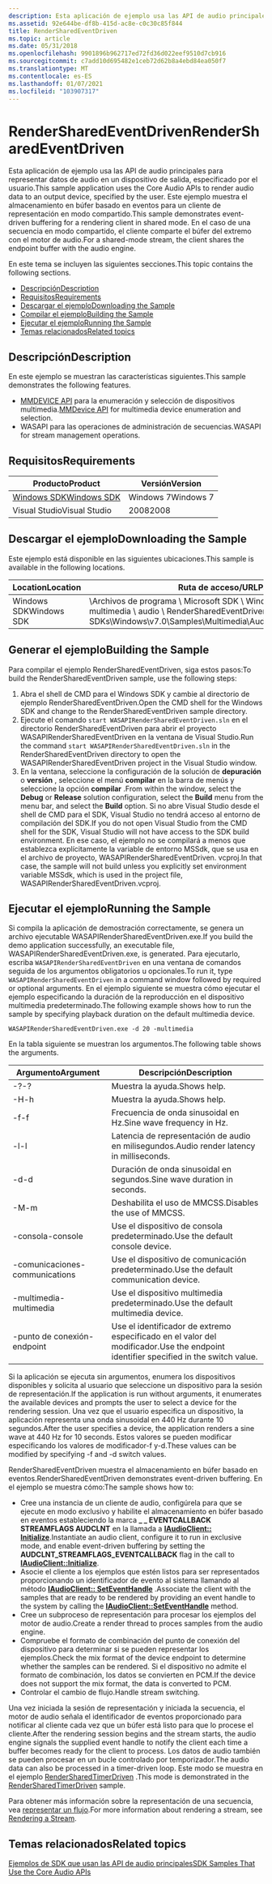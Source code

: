 ```yaml
---
description: Esta aplicación de ejemplo usa las API de audio principales para representar datos de audio en un dispositivo de salida, especificado por el usuario.
ms.assetid: 92e644be-df8b-415d-ac8e-c0c30c85f844
title: RenderSharedEventDriven
ms.topic: article
ms.date: 05/31/2018
ms.openlocfilehash: 9901896b962717ed72fd36d022eef9510d7cb916
ms.sourcegitcommit: c7add10d695482e1ceb72d62b8a4ebd84ea050f7
ms.translationtype: MT
ms.contentlocale: es-ES
ms.lasthandoff: 01/07/2021
ms.locfileid: "103907317"
---
```

# <a name="rendersharedeventdriven"></a><span data-ttu-id="de847-103">RenderSharedEventDriven</span><span class="sxs-lookup"><span data-stu-id="de847-103">RenderSharedEventDriven</span></span>

<span data-ttu-id="de847-104">Esta aplicación de ejemplo usa las API de audio principales para representar datos de audio en un dispositivo de salida, especificado por el usuario.</span><span class="sxs-lookup"><span data-stu-id="de847-104">This sample application uses the Core Audio APIs to render audio data to an output device, specified by the user.</span></span> <span data-ttu-id="de847-105">Este ejemplo muestra el almacenamiento en búfer basado en eventos para un cliente de representación en modo compartido.</span><span class="sxs-lookup"><span data-stu-id="de847-105">This sample demonstrates event-driven buffering for a rendering client in shared mode.</span></span> <span data-ttu-id="de847-106">En el caso de una secuencia en modo compartido, el cliente comparte el búfer del extremo con el motor de audio.</span><span class="sxs-lookup"><span data-stu-id="de847-106">For a shared-mode stream, the client shares the endpoint buffer with the audio engine.</span></span>

<span data-ttu-id="de847-107">En este tema se incluyen las siguientes secciones.</span><span class="sxs-lookup"><span data-stu-id="de847-107">This topic contains the following sections.</span></span>

-   [<span data-ttu-id="de847-108">Descripción</span><span class="sxs-lookup"><span data-stu-id="de847-108">Description</span></span>](#description)
-   [<span data-ttu-id="de847-109">Requisitos</span><span class="sxs-lookup"><span data-stu-id="de847-109">Requirements</span></span>](#requirements)
-   [<span data-ttu-id="de847-110">Descargar el ejemplo</span><span class="sxs-lookup"><span data-stu-id="de847-110">Downloading the Sample</span></span>](#downloading-the-sample)
-   [<span data-ttu-id="de847-111">Compilar el ejemplo</span><span class="sxs-lookup"><span data-stu-id="de847-111">Building the Sample</span></span>](#building-the-sample)
-   [<span data-ttu-id="de847-112">Ejecutar el ejemplo</span><span class="sxs-lookup"><span data-stu-id="de847-112">Running the Sample</span></span>](#running-the-sample)
-   [<span data-ttu-id="de847-113">Temas relacionados</span><span class="sxs-lookup"><span data-stu-id="de847-113">Related topics</span></span>](#related-topics)

## <a name="description"></a><span data-ttu-id="de847-114">Descripción</span><span class="sxs-lookup"><span data-stu-id="de847-114">Description</span></span>

<span data-ttu-id="de847-115">En este ejemplo se muestran las características siguientes.</span><span class="sxs-lookup"><span data-stu-id="de847-115">This sample demonstrates the following features.</span></span>

-   <span data-ttu-id="de847-116">[MMDEVICE API](mmdevice-api.md) para la enumeración y selección de dispositivos multimedia.</span><span class="sxs-lookup"><span data-stu-id="de847-116">[MMDevice API](mmdevice-api.md) for multimedia device enumeration and selection.</span></span>
-   <span data-ttu-id="de847-117">WASAPI para las operaciones de administración de secuencias.</span><span class="sxs-lookup"><span data-stu-id="de847-117">WASAPI for stream management operations.</span></span>

## <a name="requirements"></a><span data-ttu-id="de847-118">Requisitos</span><span class="sxs-lookup"><span data-stu-id="de847-118">Requirements</span></span>



| <span data-ttu-id="de847-119">Producto</span><span class="sxs-lookup"><span data-stu-id="de847-119">Product</span></span>                                                        | <span data-ttu-id="de847-120">Versión</span><span class="sxs-lookup"><span data-stu-id="de847-120">Version</span></span>   |
|----------------------------------------------------------------|-----------|
| [<span data-ttu-id="de847-121">Windows SDK</span><span class="sxs-lookup"><span data-stu-id="de847-121">Windows SDK</span></span>](https://msdn.microsoft.com/windowsvista/bb980924.aspx) | <span data-ttu-id="de847-122">Windows 7</span><span class="sxs-lookup"><span data-stu-id="de847-122">Windows 7</span></span> |
| <span data-ttu-id="de847-123">Visual Studio</span><span class="sxs-lookup"><span data-stu-id="de847-123">Visual Studio</span></span>                                                  | <span data-ttu-id="de847-124">2008</span><span class="sxs-lookup"><span data-stu-id="de847-124">2008</span></span>      |



 

## <a name="downloading-the-sample"></a><span data-ttu-id="de847-125">Descargar el ejemplo</span><span class="sxs-lookup"><span data-stu-id="de847-125">Downloading the Sample</span></span>

<span data-ttu-id="de847-126">Este ejemplo está disponible en las siguientes ubicaciones.</span><span class="sxs-lookup"><span data-stu-id="de847-126">This sample is available in the following locations.</span></span>



| <span data-ttu-id="de847-127">Location</span><span class="sxs-lookup"><span data-stu-id="de847-127">Location</span></span>    | <span data-ttu-id="de847-128">Ruta de acceso/URL</span><span class="sxs-lookup"><span data-stu-id="de847-128">Path/URL</span></span>                                                                                                 |
|-------------|----------------------------------------------------------------------------------------------------------|
| <span data-ttu-id="de847-129">Windows SDK</span><span class="sxs-lookup"><span data-stu-id="de847-129">Windows SDK</span></span> | <span data-ttu-id="de847-130">\\Archivos de programa \\ Microsoft SDK \\ Windows \\ v 7.0 \\ Samples \\ multimedia \\ audio \\ RenderSharedEventDriven \\ ...</span><span class="sxs-lookup"><span data-stu-id="de847-130">\\Program Files\\Microsoft SDKs\\Windows\\v7.0\\Samples\\Multimedia\\Audio\\RenderSharedEventDriven\\...</span></span> |



 

## <a name="building-the-sample"></a><span data-ttu-id="de847-131">Generar el ejemplo</span><span class="sxs-lookup"><span data-stu-id="de847-131">Building the Sample</span></span>

<span data-ttu-id="de847-132">Para compilar el ejemplo RenderSharedEventDriven, siga estos pasos:</span><span class="sxs-lookup"><span data-stu-id="de847-132">To build the RenderSharedEventDriven sample, use the following steps:</span></span>

1.  <span data-ttu-id="de847-133">Abra el shell de CMD para el Windows SDK y cambie al directorio de ejemplo RenderSharedEventDriven.</span><span class="sxs-lookup"><span data-stu-id="de847-133">Open the CMD shell for the Windows SDK and change to the RenderSharedEventDriven sample directory.</span></span>
2.  <span data-ttu-id="de847-134">Ejecute el comando `start WASAPIRenderSharedEventDriven.sln` en el directorio RenderSharedEventDriven para abrir el proyecto WASAPIRenderSharedEventDriven en la ventana de Visual Studio.</span><span class="sxs-lookup"><span data-stu-id="de847-134">Run the command `start WASAPIRenderSharedEventDriven.sln` in the RenderSharedEventDriven directory to open the WASAPIRenderSharedEventDriven project in the Visual Studio window.</span></span>
3.  <span data-ttu-id="de847-135">En la ventana, seleccione la configuración de la solución de **depuración** o **versión** , seleccione el menú **compilar** en la barra de menús y seleccione la opción **compilar** .</span><span class="sxs-lookup"><span data-stu-id="de847-135">From within the window, select the **Debug** or **Release** solution configuration, select the **Build** menu from the menu bar, and select the **Build** option.</span></span> <span data-ttu-id="de847-136">Si no abre Visual Studio desde el shell de CMD para el SDK, Visual Studio no tendrá acceso al entorno de compilación del SDK.</span><span class="sxs-lookup"><span data-stu-id="de847-136">If you do not open Visual Studio from the CMD shell for the SDK, Visual Studio will not have access to the SDK build environment.</span></span> <span data-ttu-id="de847-137">En ese caso, el ejemplo no se compilará a menos que establezca explícitamente la variable de entorno MSSdk, que se usa en el archivo de proyecto, WASAPIRenderSharedEventDriven. vcproj.</span><span class="sxs-lookup"><span data-stu-id="de847-137">In that case, the sample will not build unless you explicitly set environment variable MSSdk, which is used in the project file, WASAPIRenderSharedEventDriven.vcproj.</span></span>

## <a name="running-the-sample"></a><span data-ttu-id="de847-138">Ejecutar el ejemplo</span><span class="sxs-lookup"><span data-stu-id="de847-138">Running the Sample</span></span>

<span data-ttu-id="de847-139">Si compila la aplicación de demostración correctamente, se genera un archivo ejecutable WASAPIRenderSharedEventDriven.exe.</span><span class="sxs-lookup"><span data-stu-id="de847-139">If you build the demo application successfully, an executable file, WASAPIRenderSharedEventDriven.exe, is generated.</span></span> <span data-ttu-id="de847-140">Para ejecutarlo, escriba `WASAPIRenderSharedEventDriven` en una ventana de comandos seguida de los argumentos obligatorios u opcionales.</span><span class="sxs-lookup"><span data-stu-id="de847-140">To run it, type `WASAPIRenderSharedEventDriven` in a command window followed by required or optional arguments.</span></span> <span data-ttu-id="de847-141">En el ejemplo siguiente se muestra cómo ejecutar el ejemplo especificando la duración de la reproducción en el dispositivo multimedia predeterminado.</span><span class="sxs-lookup"><span data-stu-id="de847-141">The following example shows how to run the sample by specifying playback duration on the default multimedia device.</span></span>

`WASAPIRenderSharedEventDriven.exe -d 20 -multimedia`

<span data-ttu-id="de847-142">En la tabla siguiente se muestran los argumentos.</span><span class="sxs-lookup"><span data-stu-id="de847-142">The following table shows the arguments.</span></span>

| <span data-ttu-id="de847-143">Argumento</span><span class="sxs-lookup"><span data-stu-id="de847-143">Argument</span></span>        | <span data-ttu-id="de847-144">Descripción</span><span class="sxs-lookup"><span data-stu-id="de847-144">Description</span></span>                                                |
|-----------------|------------------------------------------------------------|
| <span data-ttu-id="de847-145">-?</span><span class="sxs-lookup"><span data-stu-id="de847-145">-?</span></span>              | <span data-ttu-id="de847-146">Muestra la ayuda.</span><span class="sxs-lookup"><span data-stu-id="de847-146">Shows help.</span></span>                                                |
| <span data-ttu-id="de847-147">-H</span><span class="sxs-lookup"><span data-stu-id="de847-147">-h</span></span>              | <span data-ttu-id="de847-148">Muestra la ayuda.</span><span class="sxs-lookup"><span data-stu-id="de847-148">Shows help.</span></span>                                                |
| <span data-ttu-id="de847-149">-f</span><span class="sxs-lookup"><span data-stu-id="de847-149">-f</span></span>              | <span data-ttu-id="de847-150">Frecuencia de onda sinusoidal en Hz.</span><span class="sxs-lookup"><span data-stu-id="de847-150">Sine wave frequency in Hz.</span></span>                                 |
| <span data-ttu-id="de847-151">-l</span><span class="sxs-lookup"><span data-stu-id="de847-151">-l</span></span>              | <span data-ttu-id="de847-152">Latencia de representación de audio en milisegundos.</span><span class="sxs-lookup"><span data-stu-id="de847-152">Audio render latency in milliseconds.</span></span>                      |
| <span data-ttu-id="de847-153">-d</span><span class="sxs-lookup"><span data-stu-id="de847-153">-d</span></span>              | <span data-ttu-id="de847-154">Duración de onda sinusoidal en segundos.</span><span class="sxs-lookup"><span data-stu-id="de847-154">Sine wave duration in seconds.</span></span>                             |
| <span data-ttu-id="de847-155">-M</span><span class="sxs-lookup"><span data-stu-id="de847-155">-m</span></span>              | <span data-ttu-id="de847-156">Deshabilita el uso de MMCSS.</span><span class="sxs-lookup"><span data-stu-id="de847-156">Disables the use of MMCSS.</span></span>                                 |
| <span data-ttu-id="de847-157">-consola</span><span class="sxs-lookup"><span data-stu-id="de847-157">-console</span></span>        | <span data-ttu-id="de847-158">Use el dispositivo de consola predeterminado.</span><span class="sxs-lookup"><span data-stu-id="de847-158">Use the default console device.</span></span>                            |
| <span data-ttu-id="de847-159">-comunicaciones</span><span class="sxs-lookup"><span data-stu-id="de847-159">-communications</span></span> | <span data-ttu-id="de847-160">Use el dispositivo de comunicación predeterminado.</span><span class="sxs-lookup"><span data-stu-id="de847-160">Use the default communication device.</span></span>                      |
| <span data-ttu-id="de847-161">-multimedia</span><span class="sxs-lookup"><span data-stu-id="de847-161">-multimedia</span></span>     | <span data-ttu-id="de847-162">Use el dispositivo multimedia predeterminado.</span><span class="sxs-lookup"><span data-stu-id="de847-162">Use the default multimedia device.</span></span>                         |
| <span data-ttu-id="de847-163">-punto de conexión</span><span class="sxs-lookup"><span data-stu-id="de847-163">-endpoint</span></span>       | <span data-ttu-id="de847-164">Use el identificador de extremo especificado en el valor del modificador.</span><span class="sxs-lookup"><span data-stu-id="de847-164">Use the endpoint identifier specified in the switch value.</span></span> |



 

<span data-ttu-id="de847-165">Si la aplicación se ejecuta sin argumentos, enumera los dispositivos disponibles y solicita al usuario que seleccione un dispositivo para la sesión de representación.</span><span class="sxs-lookup"><span data-stu-id="de847-165">If the application is run without arguments, it enumerates the available devices and prompts the user to select a device for the rendering session.</span></span> <span data-ttu-id="de847-166">Una vez que el usuario especifica un dispositivo, la aplicación representa una onda sinusoidal en 440 Hz durante 10 segundos.</span><span class="sxs-lookup"><span data-stu-id="de847-166">After the user specifies a device, the application renders a sine wave at 440 Hz for 10 seconds.</span></span> <span data-ttu-id="de847-167">Estos valores se pueden modificar especificando los valores de modificador-f y-d.</span><span class="sxs-lookup"><span data-stu-id="de847-167">These values can be modified by specifying -f and -d switch values.</span></span>

<span data-ttu-id="de847-168">RenderSharedEventDriven muestra el almacenamiento en búfer basado en eventos.</span><span class="sxs-lookup"><span data-stu-id="de847-168">RenderSharedEventDriven demonstrates event-driven buffering.</span></span> <span data-ttu-id="de847-169">En el ejemplo se muestra cómo:</span><span class="sxs-lookup"><span data-stu-id="de847-169">The sample shows how to:</span></span>

-   <span data-ttu-id="de847-170">Cree una instancia de un cliente de audio, configúrela para que se ejecute en modo exclusivo y habilite el almacenamiento en búfer basado en eventos estableciendo la marca **\_ \_ EVENTCALLBACK STREAMFLAGS AUDCLNT** en la llamada a [**IAudioClient:: Initialize**](/windows/desktop/api/Audioclient/nf-audioclient-iaudioclient-initialize).</span><span class="sxs-lookup"><span data-stu-id="de847-170">Instantiate an audio client, configure it to run in exclusive mode, and enable event-driven buffering by setting the **AUDCLNT\_STREAMFLAGS\_EVENTCALLBACK** flag in the call to [**IAudioClient::Initialize**](/windows/desktop/api/Audioclient/nf-audioclient-iaudioclient-initialize).</span></span>
-   <span data-ttu-id="de847-171">Asocie el cliente a los ejemplos que estén listos para ser representados proporcionando un identificador de evento al sistema llamando al método [**IAudioClient:: SetEventHandle**](/windows/desktop/api/Audioclient/nf-audioclient-iaudioclient-seteventhandle) .</span><span class="sxs-lookup"><span data-stu-id="de847-171">Associate the client with the samples that are ready to be rendered by providing an event handle to the system by calling the [**IAudioClient::SetEventHandle**](/windows/desktop/api/Audioclient/nf-audioclient-iaudioclient-seteventhandle) method.</span></span>
-   <span data-ttu-id="de847-172">Cree un subproceso de representación para procesar los ejemplos del motor de audio.</span><span class="sxs-lookup"><span data-stu-id="de847-172">Create a render thread to proces samples from the audio engine.</span></span>
-   <span data-ttu-id="de847-173">Compruebe el formato de combinación del punto de conexión del dispositivo para determinar si se pueden representar los ejemplos.</span><span class="sxs-lookup"><span data-stu-id="de847-173">Check the mix format of the device endpoint to determine whether the samples can be rendered.</span></span> <span data-ttu-id="de847-174">Si el dispositivo no admite el formato de combinación, los datos se convierten en PCM.</span><span class="sxs-lookup"><span data-stu-id="de847-174">If the device does not support the mix format, the data is converted to PCM.</span></span>
-   <span data-ttu-id="de847-175">Controlar el cambio de flujo.</span><span class="sxs-lookup"><span data-stu-id="de847-175">Handle stream switching.</span></span>

<span data-ttu-id="de847-176">Una vez iniciada la sesión de representación y iniciada la secuencia, el motor de audio señala el identificador de eventos proporcionado para notificar al cliente cada vez que un búfer está listo para que lo procese el cliente.</span><span class="sxs-lookup"><span data-stu-id="de847-176">After the rendering session begins and the stream starts, the audio engine signals the supplied event handle to notify the client each time a buffer becomes ready for the client to process.</span></span> <span data-ttu-id="de847-177">Los datos de audio también se pueden procesar en un bucle controlado por temporizador.</span><span class="sxs-lookup"><span data-stu-id="de847-177">The audio data can also be processed in a timer-driven loop.</span></span> <span data-ttu-id="de847-178">Este modo se muestra en el ejemplo [RenderSharedTimerDriven](rendersharedtimerdriven.md) .</span><span class="sxs-lookup"><span data-stu-id="de847-178">This mode is demonstrated in the [RenderSharedTimerDriven](rendersharedtimerdriven.md) sample.</span></span>

<span data-ttu-id="de847-179">Para obtener más información sobre la representación de una secuencia, vea [representar un flujo](rendering-a-stream.md).</span><span class="sxs-lookup"><span data-stu-id="de847-179">For more information about rendering a stream, see [Rendering a Stream](rendering-a-stream.md).</span></span>

## <a name="related-topics"></a><span data-ttu-id="de847-180">Temas relacionados</span><span class="sxs-lookup"><span data-stu-id="de847-180">Related topics</span></span>

<dl> <dt>

[<span data-ttu-id="de847-181">Ejemplos de SDK que usan las API de audio principales</span><span class="sxs-lookup"><span data-stu-id="de847-181">SDK Samples That Use the Core Audio APIs</span></span>](sdk-samples-that-use-the-core-audio-apis.md)
</dt> </dl>

 

 



